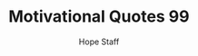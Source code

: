 ---
image: /assets/img/mq/mq_99_eliot.png
title: Motivational Quotes 99
categories:
  - Motivational Quotes
author: Hope Staff
notes: Motivational Quotes 99
embed: >-
  EMBED_GOES_HERE
transcript: >-
  SOME LINES OF TEXT START HERE
---